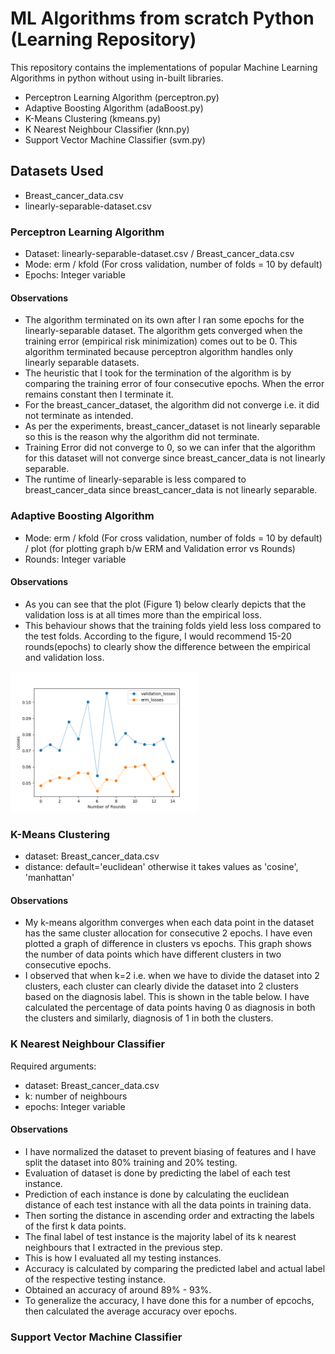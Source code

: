 # ML Algorithms from scratch Python (Learning Repository)

This repository contains the implementations of popular Machine Learning Algorithms in python without using in-built libraries.

- Perceptron Learning Algorithm (perceptron.py)
- Adaptive Boosting Algorithm (adaBoost.py)
- K-Means Clustering (kmeans.py)
- K Nearest Neighbour Classifier (knn.py)
- Support Vector Machine Classifier (svm.py)

## Datasets Used

- Breast_cancer_data.csv
- linearly-separable-dataset.csv

### Perceptron Learning Algorithm
- Dataset: linearly-separable-dataset.csv / Breast_cancer_data.csv
- Mode: erm / kfold (For cross validation, number of folds = 10 by default)
- Epochs: Integer variable

#### Observations
- The algorithm terminated on its own after I ran some epochs for the linearly-separable dataset. The algorithm gets converged when the training error (empirical risk minimization) comes out to be 0. This algorithm terminated because perceptron algorithm handles only linearly separable datasets.
- The heuristic that I took for the termination of the algorithm is by comparing the training error of four consecutive epochs. When the error remains constant then I terminate it.
- For the breast_cancer_dataset, the algorithm did not converge i.e. it did not terminate as intended.
- As per the experiments, breast_cancer_dataset is not linearly separable so this is the reason why the algorithm did not terminate.
- Training Error did not converge to 0, so we can infer that the algorithm for this dataset will not converge since breast_cancer_data is not linearly separable.
- The runtime of linearly-separable is less compared to breast_cancer_data since breast_cancer_data is not linearly separable.

### Adaptive Boosting Algorithm
- Mode: erm / kfold (For cross validation, number of folds = 10 by default) / plot (for plotting graph b/w ERM and Validation error vs Rounds)
- Rounds: Integer variable

#### Observations
- As you can see that the plot (Figure 1) below clearly depicts that the validation loss is at all times more than the empirical loss.
- This behaviour shows that the training folds yield less loss compared to the test folds. According to the figure, I would recommend 15-20 rounds(epochs) to clearly show the difference between the empirical and validation loss.

<img src="./RiskvsRounds.png" width="300">

### K-Means Clustering
- dataset: Breast_cancer_data.csv
- distance: default='euclidean' otherwise it takes values as 'cosine', 'manhattan'

#### Observations
- My k-means algorithm converges when each data point in the dataset has the same cluster allocation for consecutive 2 epochs. I have even plotted a graph of difference in clusters vs epochs. This graph shows the number of data points which have different clusters in two consecutive epochs.
- I observed that when k=2 i.e. when we have to divide the dataset into 2 clusters, each cluster can clearly divide the dataset into 2 clusters based on the diagnosis label. This is shown in the table below. I have calculated the percentage of data points having 0 as diagnosis in both the clusters and similarly, diagnosis of 1 in both the clusters.

### K Nearest Neighbour Classifier
Required arguments:
- dataset: Breast_cancer_data.csv
- k: number of neighbours
- epochs: Integer variable

#### Observations
- I have normalized the dataset to prevent biasing of features and I have split the dataset into 80% training and 20% testing. 
- Evaluation of dataset is done by predicting the label of each test instance.
- Prediction of each instance is done by calculating the euclidean distance of each test instance with all the data points in training data.
- Then sorting the distance in ascending order and extracting the labels of the first k data points.
- The final label of test instance is the majority label of its k nearest neighbours that I extracted in the previous step.
- This is how I evaluated all my testing instances. 
- Accuracy is calculated by comparing the predicted label and actual label of the respective testing instance.
- Obtained an accuracy of around 89% - 93%.
- To generalize the accuracy, I have done this for a number of epcochs, then calculated the average accuracy over epochs.


### Support Vector Machine Classifier
